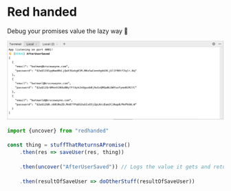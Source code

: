 # Red handed
Debug your promises value the lazy way 🥳

![redhanded debugs your promises values in the prettiest way](https://github.com/isthatcentered/red-handed/blob/master/snapshot.jpg)

```typescript
import {uncover} from "redhanded"

const thing = stuffThatReturnsAPromise()
	.then(res => saveUser(res, thing))

	.then(uncover("AfterUserSaved")) // Logs the value it gets and returns it  
	
	.then(resultOfSaveUser => doOtherStuff(resultOfSaveUser)) 

```

